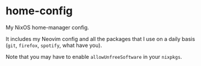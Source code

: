 # home-config
My NixOS home-manager config.

It includes my Neovim config and all the packages that I use on a daily basis (`git`, `firefox`, `spotify`, what have you).

Note that you may have to enable `allowUnfreeSoftware` in your `nixpkgs`.
